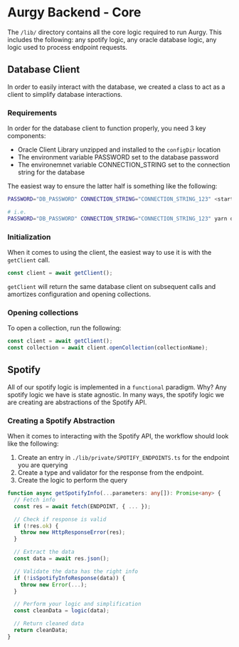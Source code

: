 # Aurgy Backend - Core

The `/lib/` directory contains all the core logic required to run Aurgy. This
includes the following: any spotify logic, any oracle database logic, any logic
used to process endpoint requests.

## Database Client

In order to easily interact with the database, we created a class to act as a 
client to simplify database interactions.

### Requirements

In order for the database client to function properly, you need 3 key components:

* Oracle Client Library unzipped and installed to the `configDir` location
* The environment variable PASSWORD set to the database password
* The environemnet variable CONNECTION_STRING set to the connection string for
the database

The easiest way to ensure the latter half is something like the following:

```sh
PASSWORD="DB_PASSWORD" CONNECTION_STRING="CONNECTION_STRING_123" <start command here>

# i.e.
PASSWORD="DB_PASSWORD" CONNECTION_STRING="CONNECTION_STRING_123" yarn dev
```

### Initialization

When it comes to using the client, the easiest way to use it is with the `getClient`
call.

```ts
const client = await getClient();
```

`getClient` will return the same database client on subsequent calls and amortizes 
configuration and opening collections.

### Opening collections

To open a collection, run the following:

```ts
const client = await getClient();
const collection = await client.openCollection(collectionName);
```

## Spotify

All of our spotify logic is implemented in a `functional` paradigm. Why? Any spotify
logic we have is state agnostic. In many ways, the spotify logic we are creating are
abstractions of the Spotify API.

### Creating a Spotify Abstraction

When it comes to interacting with the Spotify API, the workflow should look like the
following:

1. Create an entry in `./lib/private/SPOTIFY_ENDPOINTS.ts` for the endpoint you are 
querying
2. Create a type and validator for the response from the endpoint.
3. Create the logic to perform the query

```ts
function async getSpotifyInfo(...parameters: any[]): Promise<any> {
  // Fetch info
  const res = await fetch(ENDPOINT, { ... });

  // Check if response is valid
  if (!res.ok) {
    throw new HttpResponseError(res);
  }

  // Extract the data
  const data = await res.json();

  // Validate the data has the right info
  if (!isSpotifyInfoResponse(data)) {
    throw new Error(...);
  }

  // Perform your logic and simplification
  const cleanData = logic(data);

  // Return cleaned data
  return cleanData;
}

```